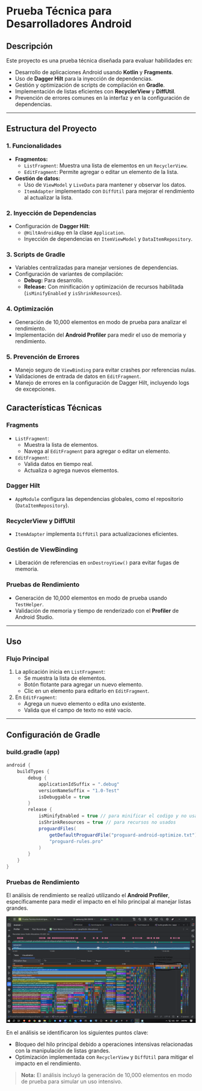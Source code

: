 # **Prueba Técnica para Desarrolladores Android**

## **Descripción**
Este proyecto es una prueba técnica diseñada para evaluar habilidades en:
- Desarrollo de aplicaciones Android usando **Kotlin** y **Fragments**.
- Uso de **Dagger Hilt** para la inyección de dependencias.
- Gestión y optimización de scripts de compilación en **Gradle**.
- Implementación de listas eficientes con **RecyclerView** y **DiffUtil**.
- Prevención de errores comunes en la interfaz y en la configuración de dependencias.

---

## **Estructura del Proyecto**
### **1. Funcionalidades**
- **Fragmentos:**
  - `ListFragment`: Muestra una lista de elementos en un `RecyclerView`.
  - `EditFragment`: Permite agregar o editar un elemento de la lista.
- **Gestión de datos:**
  - Uso de `ViewModel` y `LiveData` para mantener y observar los datos.
  - `ItemAdapter` implementado con `DiffUtil` para mejorar el rendimiento al actualizar la lista.

### **2. Inyección de Dependencias**
- Configuración de **Dagger Hilt**:
  - `@HiltAndroidApp` en la clase `Application`.
  - Inyección de dependencias en `ItemViewModel` y `DataItemRepository`.

### **3. Scripts de Gradle**
- Variables centralizadas para manejar versiones de dependencias.
- Configuración de variantes de compilación:
  - **Debug:** Para desarrollo.
  - **Release:** Con minificación y optimización de recursos habilitada (`isMinifyEnabled` y `isShrinkResources`).

### **4. Optimización**
- Generación de 10,000 elementos en modo de prueba para analizar el rendimiento.
- Implementación del **Android Profiler** para medir el uso de memoria y rendimiento.

### **5. Prevención de Errores**
- Manejo seguro de `ViewBinding` para evitar crashes por referencias nulas.
- Validaciones de entrada de datos en `EditFragment`.
- Manejo de errores en la configuración de Dagger Hilt, incluyendo logs de excepciones.

## **Características Técnicas**

### **Fragments**
- `ListFragment`:
  - Muestra la lista de elementos.
  - Navega al `EditFragment` para agregar o editar un elemento.
- `EditFragment`:
  - Valida datos en tiempo real.
  - Actualiza o agrega nuevos elementos.

### **Dagger Hilt**
- `AppModule` configura las dependencias globales, como el repositorio (`DataItemRepository`).

### **RecyclerView y DiffUtil**
- `ItemAdapter` implementa `DiffUtil` para actualizaciones eficientes.

### **Gestión de ViewBinding**
- Liberación de referencias en `onDestroyView()` para evitar fugas de memoria.

### **Pruebas de Rendimiento**
- Generación de 10,000 elementos en modo de prueba usando `TestHelper`.
- Validación de memoria y tiempo de renderizado con el **Profiler** de Android Studio.

---

## **Uso**

### **Flujo Principal**
1. La aplicación inicia en `ListFragment`:
   - Se muestra la lista de elementos.
   - Botón flotante para agregar un nuevo elemento.
   - Clic en un elemento para editarlo en `EditFragment`.
2. En `EditFragment`:
   - Agrega un nuevo elemento o edita uno existente.
   - Valida que el campo de texto no esté vacío.

---

## **Configuración de Gradle**
### **build.gradle (app)**

```gradle
android {
    buildTypes {
        debug {
            applicationIdSuffix = ".debug"
            versionNameSuffix = "1.0-Test"
            isDebuggable = true
        }
        release {
            isMinifyEnabled = true // para minificar el codigo y no usado
            isShrinkResources = true // para recursos no usados
            proguardFiles(
                getDefaultProguardFile("proguard-android-optimize.txt"),
                "proguard-rules.pro"
            )
        }
    }
}
```

### **Pruebas de Rendimiento**

El análisis de rendimiento se realizó utilizando el **Android Profiler**, específicamente para medir el impacto en el hilo principal al manejar listas grandes.

![Profiler Analysis](assets/images/Profiler_check.png)

En el análisis se identificaron los siguientes puntos clave:
- Bloqueo del hilo principal debido a operaciones intensivas relacionadas con la manipulación de listas grandes.
- Optimización implementada con `RecyclerView` y `DiffUtil` para mitigar el impacto en el rendimiento.

> **Nota:** El análisis incluyó la generación de 10,000 elementos en modo de prueba para simular un uso intensivo.